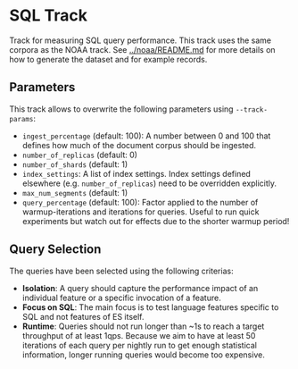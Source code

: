 # SQL Track

Track for measuring SQL query performance. This track uses the same corpora as the NOAA track. See [../noaa/README.md](../noaa/README.md) for more details on how to generate the dataset and for example records.

## Parameters

This track allows to overwrite the following parameters using `--track-params`:

* `ingest_percentage` (default: 100): A number between 0 and 100 that defines how much of the document corpus should be ingested.
* `number_of_replicas` (default: 0)
* `number_of_shards` (default: 1)
* `index_settings`: A list of index settings. Index settings defined elsewhere (e.g. `number_of_replicas`) need to be overridden explicitly.
* `max_num_segments` (default: 1)
* `query_percentage` (default: 100): Factor applied to the number of warmup-iterations and iterations for queries. Useful to run quick experiments but watch out for effects due to the shorter warmup period!

## Query Selection

The queries have been selected using the following criterias:

* **Isolation**: A query should capture the performance impact of an individual feature or a specific invocation of a feature.
* **Focus on SQL**: The main focus is to test language features specific to SQL and not features of ES itself.
* **Runtime**: Queries should not run longer than ~1s to reach a target throughput of at least 1qps. Because we aim to have at least 50 iterations of each query per nightly run to get enough statistical information, longer running queries would become too expensive.